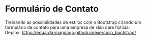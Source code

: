 # Formulário de Contato
Treinando as possibilidades de estilos com o Bootstrap criando um formulário de contato para uma empresa de skin care fictícia.<br>
Deploy: https://eduarda-magnago.github.io/exercicio_bootstrap/
